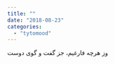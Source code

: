 ```yaml
---
title: ""
date: "2018-08-23"
categories: 
  - "tytomood"
---
```


وز هرچه فارغیم، جز گفت و گوی دوست
